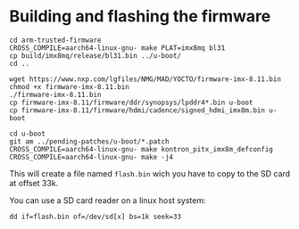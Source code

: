 # Building and flashing the firmware

	cd arm-trusted-firmware
	CROSS_COMPILE=aarch64-linux-gnu- make PLAT=imx8mq bl31
	cp build/imx8mq/release/bl31.bin ../u-boot/
	cd ..

	wget https://www.nxp.com/lgfiles/NMG/MAD/YOCTO/firmware-imx-8.11.bin
	chmod +x firmware-imx-8.11.bin
	./firmware-imx-8.11.bin
	cp firmware-imx-8.11/firmware/ddr/synopsys/lpddr4*.bin u-boot
	cp firmware-imx-8.11/firmware/hdmi/cadence/signed_hdmi_imx8m.bin u-boot

	cd u-boot
	git am ../pending-patches/u-boot/*.patch
	CROSS_COMPILE=aarch64-linux-gnu- make kontron_pitx_imx8m_defconfig
	CROSS_COMPILE=aarch64-linux-gnu- make -j4

This will create a file named `flash.bin` wich you have to copy to the SD card
at offset 33k.

You can use a SD card reader on a linux host system:

    dd if=flash.bin of=/dev/sd[x] bs=1k seek=33

